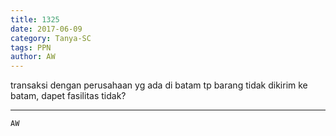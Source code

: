 ```yaml
---
title: 1325
date: 2017-06-09
category: Tanya-SC
tags: PPN
author: AW
---
```


transaksi dengan perusahaan yg ada di batam tp barang tidak dikirim ke batam, dapet fasilitas tidak?

---



`AW`
